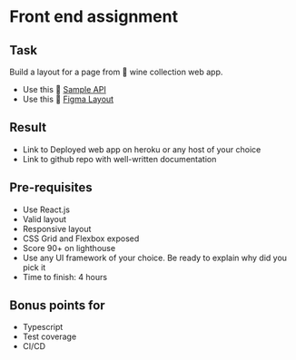 # Front end assignment
## Task
Build a layout for a page from 🍷 wine collection web app.
- Use this 🧰 [Sample API](https://sampleapis.com/api-list/wines)
- Use this 📐 [Figma Layout](https://figma.com/)

## Result
- Link to Deployed web app on heroku or any host of your choice
- Link to github repo with well-written documentation

## Pre-requisites
- Use React.js
- Valid layout
- Responsive layout
- CSS Grid and Flexbox exposed
- Score 90+ on lighthouse
- Use any UI framework of your choice. Be ready to explain why did you pick it
- Time to finish: 4 hours

## Bonus points for
- Typescript
- Test coverage
- CI/CD
